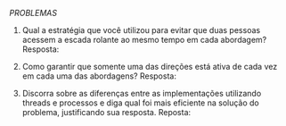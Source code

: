 *PROBLEMAS*

1. Qual a estratégia que você utilizou para evitar que duas pessoas acessem a escada rolante ao mesmo tempo em cada abordagem?
Resposta: 

2. Como garantir que somente uma das direções está ativa de cada vez em cada uma das abordagens?
Resposta:

3. Discorra sobre as diferenças entre as implementações utilizando threads e processos e diga qual foi mais eficiente na solução do problema, justificando sua resposta.
Reposta:
